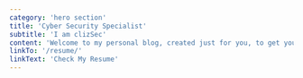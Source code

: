```yaml
---
category: 'hero section'
title: 'Cyber Security Specialist'
subtitle: 'I am clizSec'
content: 'Welcome to my personal blog, created just for you, to get you to know me better; my skills, resume, projects, findings and more.'
linkTo: '/resume/'
linkText: 'Check My Resume'
---
```

